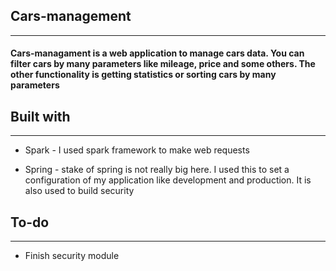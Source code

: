 ## **Cars-management**

---------------------------------------
####  **Cars-managament** is a web application to manage cars data. You can filter cars by many parameters like mileage, price and some others. The other functionality is getting statistics or sorting cars by many parameters

## **Built with**

--------------------------------------- 
* Spark - I used spark framework to make web requests
  
* Spring - stake of spring is not really big here. I used this to set a configuration of my application like development and production. It is also used to build security

## **To-do**

---------------------------------------
 
* Finish security module

